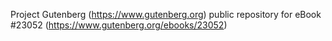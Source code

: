 Project Gutenberg (https://www.gutenberg.org) public repository for eBook #23052 (https://www.gutenberg.org/ebooks/23052)
